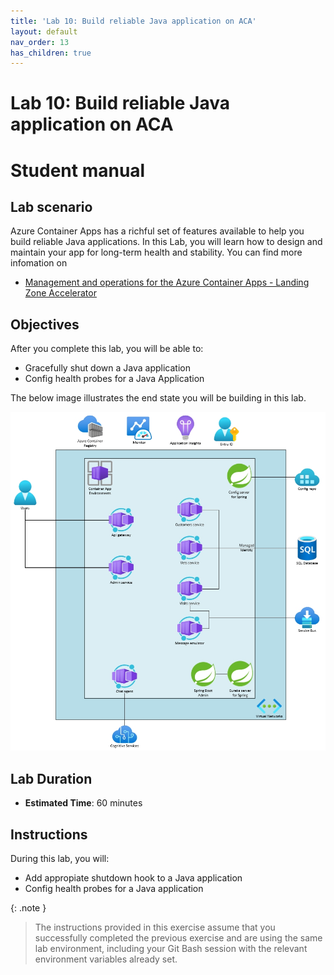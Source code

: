 ```yaml
---
title: 'Lab 10: Build reliable Java application on ACA'
layout: default
nav_order: 13
has_children: true
---
```


# Lab 10: Build reliable Java application on ACA

# Student manual

## Lab scenario

Azure Container Apps has a richful set of features available to help you build reliable Java applications. In this Lab, you will learn how to design and maintain your app for long-term health and stability. You can find more infomation on
- [Management and operations for the Azure Container Apps - Landing Zone Accelerator](https://learn.microsoft.com/en-us/azure/cloud-adoption-framework/scenarios/app-platform/container-apps/management)


## Objectives

After you complete this lab, you will be able to:

- Gracefully shut down a Java application
- Config health probes for a Java Application

The below image illustrates the end state you will be building in this lab.

![lab 10 overview](../../images/acalab10.png)

## Lab Duration

- **Estimated Time**: 60 minutes

## Instructions

During this lab, you will:

- Add appropiate shutdown hook to a Java application
- Config health probes for a Java application


{: .note }
> The instructions provided in this exercise assume that you successfully completed the previous exercise and are using the same lab environment, including your Git Bash session with the relevant environment variables already set.
